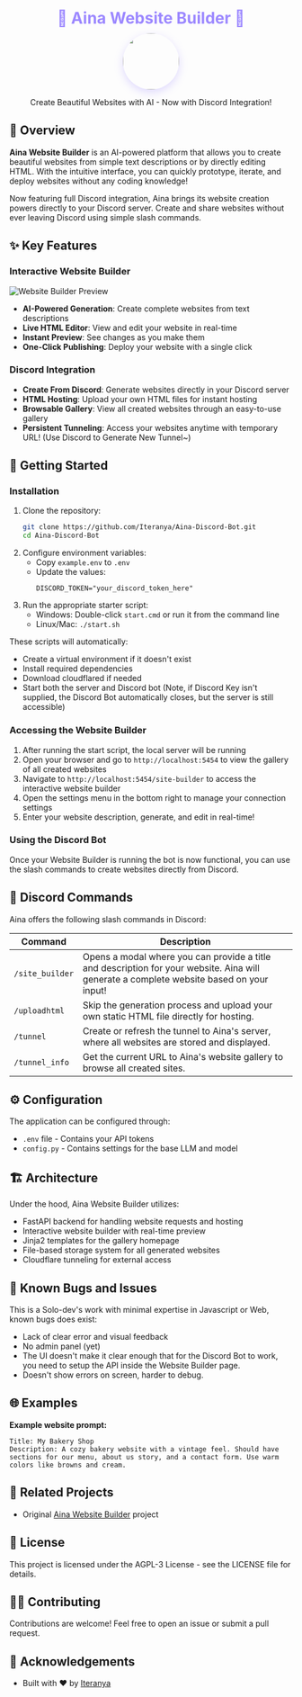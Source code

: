 <div align="center">
  <h1 style="color: #9c88ff; margin: 10px 0">🌟 Aina Website Builder 🌟</h1>
  <img src="https://i.imgur.com/VQ2eNhq.jpeg" width="100" style="border-radius:50%;box-shadow:0 5px 15px rgba(156,136,255,0.3)">
  <p>Create Beautiful Websites with AI - Now with Discord Integration!</p>
</div>

## 🌸 Overview

**Aina Website Builder** is an AI-powered platform that allows you to create beautiful websites from simple text descriptions or by directly editing HTML. With the intuitive interface, you can quickly prototype, iterate, and deploy websites without any coding knowledge!

Now featuring full Discord integration, Aina brings its website creation powers directly to your Discord server. Create and share websites without ever leaving Discord using simple slash commands.

## ✨ Key Features

### Interactive Website Builder
![Website Builder Preview](https://github.com/user-attachments/assets/77c26223-f388-46c3-848c-d8a5eb4854b1)

- **AI-Powered Generation**: Create complete websites from text descriptions
- **Live HTML Editor**: View and edit your website in real-time
- **Instant Preview**: See changes as you make them
- **One-Click Publishing**: Deploy your website with a single click

### Discord Integration
- **Create From Discord**: Generate websites directly in your Discord server
- **HTML Hosting**: Upload your own HTML files for instant hosting
- **Browsable Gallery**: View all created websites through an easy-to-use gallery
- **Persistent Tunneling**: Access your websites anytime with temporary URL! (Use Discord to Generate New Tunnel~)

## 🚀 Getting Started

### Installation
1. Clone the repository:
   ```bash
   git clone https://github.com/Iteranya/Aina-Discord-Bot.git
   cd Aina-Discord-Bot
   ```
2. Configure environment variables:
   - Copy `example.env` to `.env`
   - Update the values:
     ```
     DISCORD_TOKEN="your_discord_token_here"
     ```
3. Run the appropriate starter script:
   - Windows: Double-click `start.cmd` or run it from the command line
   - Linux/Mac: `./start.sh`

These scripts will automatically:
- Create a virtual environment if it doesn't exist
- Install required dependencies
- Download cloudflared if needed
- Start both the server and Discord bot (Note, if Discord Key isn't supplied, the Discord Bot automatically closes, but the server is still accessible)

### Accessing the Website Builder
1. After running the start script, the local server will be running
2. Open your browser and go to `http://localhost:5454` to view the gallery of all created websites
3. Navigate to `http://localhost:5454/site-builder` to access the interactive website builder
4. Open the settings menu in the bottom right to manage your connection settings
5. Enter your website description, generate, and edit in real-time!

### Using the Discord Bot
Once your Website Builder is running the bot is now functional, you can use the slash commands to create websites directly from Discord.

## 🤖 Discord Commands

Aina offers the following slash commands in Discord:

| Command | Description |
|---------|-------------|
| `/site_builder` | Opens a modal where you can provide a title and description for your website. Aina will generate a complete website based on your input! |
| `/uploadhtml` | Skip the generation process and upload your own static HTML file directly for hosting. |
| `/tunnel` | Create or refresh the tunnel to Aina's server, where all websites are stored and displayed. |
| `/tunnel_info` | Get the current URL to Aina's website gallery to browse all created sites. |

## ⚙️ Configuration

The application can be configured through:
- `.env` file - Contains your API tokens
- `config.py` - Contains settings for the base LLM and model

## 🏗️ Architecture

Under the hood, Aina Website Builder utilizes:
- FastAPI backend for handling website requests and hosting
- Interactive website builder with real-time preview
- Jinja2 templates for the gallery homepage
- File-based storage system for all generated websites
- Cloudflare tunneling for external access

## 🐛 Known Bugs and Issues

This is a Solo-dev's work with minimal expertise in Javascript or Web, known bugs does exist:
- Lack of clear error and visual feedback
- No admin panel (yet)
- The UI doesn't make it clear enough that for the Discord Bot to work, you need to setup the API inside the Website Builder page.
- Doesn't show errors on screen, harder to debug.

## 🌐 Examples

**Example website prompt:**
```
Title: My Bakery Shop
Description: A cozy bakery website with a vintage feel. Should have sections for our menu, about us story, and a contact form. Use warm colors like browns and cream.
```

## 🔗 Related Projects

- Original [Aina Website Builder](https://github.com/Iteranya/Aina-Website-Builder) project

## 📝 License

This project is licensed under the AGPL-3 License - see the LICENSE file for details.

## 👩‍💻 Contributing

Contributions are welcome! Feel free to open an issue or submit a pull request.

## 🙏 Acknowledgements

- Built with ❤️ by [Iteranya](https://github.com/Iteranya)
